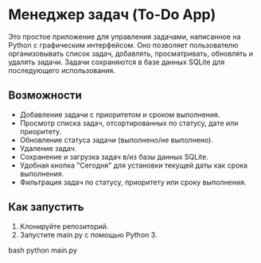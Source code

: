 # Менеджер задач (To-Do App)

Это простое приложение для управления задачами, написанное на Python с графическим интерфейсом. Оно позволяет пользователю организовывать список задач, добавлять, просматривать, обновлять и удалять задачи. Задачи сохраняются в базе данных SQLite для последующего использования.

## Возможности

- Добавление задачи с приоритетом и сроком выполнения.
- Просмотр списка задач, отсортированных по статусу, дате или приоритету.
- Обновление статуса задачи (выполнено/не выполнено).
- Удаление задач.
- Сохранение и загрузка задач в/из базы данных SQLite.
- Удобная кнопка "Сегодня" для установки текущей даты как срока выполнения.
- Фильтрация задач по статусу, приоритету или сроку выполнения.

## Как запустить

1. Клонируйте репозиторий.
2. Запустите main.py с помощью Python 3.

bash
python main.py